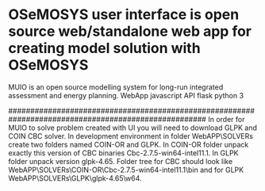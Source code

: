 # OSeMOSYS user interface is open source web/standalone web app for creating model solution with OSeMOSYS
MUIO is an open source modelling system for long-run integrated assessment and energy planning.
WebApp javascript
API flask python 3



#####################################################################################################
In order for MUIO to solve problem created with UI you will need to download GLPK and COIN CBC solver.
In development environment in folder WebAPP\SOLVERs create two folders named COIN-OR and GLPK.
In COIN-OR folder unpack exactly this version of CBC binaries Cbc-2.7.5-win64-intel11.1.
In GLPK folder unpack version glpk-4.65.
Folder tree for CBC should look like WebAPP\SOLVERs\COIN-OR\Cbc-2.7.5-win64-intel11.1\bin
and for GLPK WebAPP\SOLVERs\GLPK\glpk-4.65\w64.
